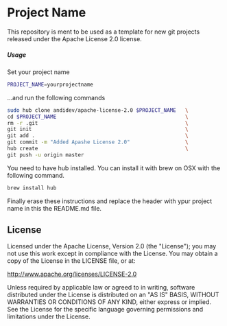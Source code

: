Project Name
===================

This repository is ment to be used as a template for new git projects released under the Apache License 2.0 license.

##### Usage
Set your project name
~~~ sh
PROJECT_NAME=yourprojectname
~~~

...and run the following commands
~~~ sh
sudo hub clone andidev/apache-license-2.0 $PROJECT_NAME   \
cd $PROJECT_NAME                                          \
rm -r .git                                                \
git init                                                  \
git add .                                                 \
git commit -m "Added Apashe License 2.0"                  \
hub create                                                \
git push -u origin master
~~~

You need to have hub installed. You can install it with brew on OSX with the following command.
~~~ sh
brew install hub
~~~

Finally erase these instructions and replace the header with ypur project name in this the README.md file.

## License

Licensed under the Apache License, Version 2.0 (the "License");
you may not use this work except in compliance with the License.
You may obtain a copy of the License in the LICENSE file, or at:

   http://www.apache.org/licenses/LICENSE-2.0

Unless required by applicable law or agreed to in writing, software
distributed under the License is distributed on an "AS IS" BASIS,
WITHOUT WARRANTIES OR CONDITIONS OF ANY KIND, either express or implied.
See the License for the specific language governing permissions and
limitations under the License.